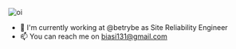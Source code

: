 ![oi](https://imgs.xkcd.com/comics/security.png)

- 🔭 I'm currently working at @betrybe as Site Reliability Engineer
- 📫 You can reach me on biasi131@gmail.com

